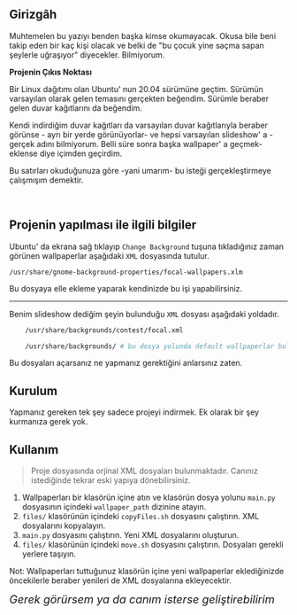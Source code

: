 
## Girizgâh
Muhtemelen bu yazıyı benden başka kimse okumayacak. Okusa bile beni takip eden bir kaç kişi olacak ve belki de "bu çocuk yine saçma sapan şeylerle uğraşıyor" diyecekler. Bilmiyorum.

__Projenin Çıkıs Noktası__

Bir Linux dağıtımı olan Ubuntu' nun 20.04 sürümüne geçtim. Sürümün varsayılan olarak gelen temasını gerçekten beğendim. Sürümle beraber gelen duvar kağıtlarını da beğendim. 

Kendi indirdiğim duvar kağıtları da varsayılan duvar kağıtlarıyla beraber görünse - ayrı bir yerde görünüyorlar- ve hepsi varsayılan slideshow' a -gerçek adını bilmiyorum. Belli süre sonra başka wallpaper' a geçmek- eklense diye içimden geçirdim.

Bu satırları okuduğunuza göre -yani umarım- bu isteği gerçekleştirmeye çalışmışım demektir.

<br/>

## Projenin yapılması ile ilgili bilgiler

Ubuntu' da ekrana sağ tıklayıp `Change Background` tuşuna tıkladığınız zaman görünen wallpaperlar aşağıdaki `XML` dosyasında tutulur.

    /usr/share/gnome-background-properties/focal-wallpapers.xlm 

Bu dosyaya elle ekleme yaparak kendinizde bu işi yapabilirsiniz.

---

Benim slideshow dediğim şeyin bulunduğu `XML` dosyası aşağıdaki yoldadır.

```bash
    /usr/share/backgrounds/contest/focal.xml

    /usr/share/backgrounds/ # bu dosya yolunda default wallpaperlar bulunmaktadır
```

Bu dosyaları açarsanız ne yapmanız gerektiğini anlarsınız zaten.

## Kurulum

Yapmanız gereken tek şey sadece projeyi indirmek. Ek olarak bir şey kurmanıza gerek yok.


## Kullanım

> Proje dosyasında orjinal XML dosyaları bulunmaktadır. Canınız istediğinde tekrar eski yapıya dönebilirsiniz.

1. Wallpaperları bir klasörün içine atın ve klasörün dosya yolunu `main.py` dosyasının içindeki `wallpaper_path` dizinine atayın.
2. `files/` klasörünün içindeki `copyFiles.sh` dosyasını çalıştırın. XML dosyalarını kopyalayın.
3. `main.py` dosyasını çalıştırın. Yeni XML dosyalarını oluşturun.
4. `files/` klasörünün içindeki `move.sh` dosyasını çalıştırın. Dosyaları gerekli yerlere taşıyın.

Not: Wallpaperları tuttuğunuz klasörün içine yeni wallpaperlar eklediğinizde öncekilerle beraber yenileri de XML dosyalarına ekleyecektir.


<span style='font-size: 20px'>*Gerek görürsem ya da canım isterse geliştirebilirim*</span>